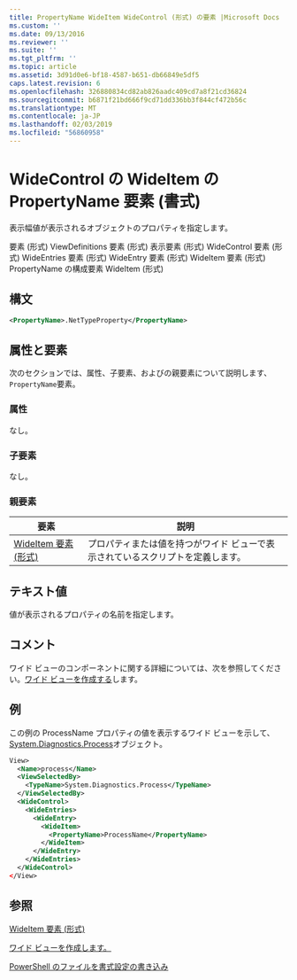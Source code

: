 ```yaml
---
title: PropertyName WideItem WideControl (形式) の要素 |Microsoft Docs
ms.custom: ''
ms.date: 09/13/2016
ms.reviewer: ''
ms.suite: ''
ms.tgt_pltfrm: ''
ms.topic: article
ms.assetid: 3d91d0e6-bf18-4587-b651-db66849e5df5
caps.latest.revision: 6
ms.openlocfilehash: 326880834cd82ab826aadc409cd7a8f21cd36824
ms.sourcegitcommit: b6871f21bd666f9cd71dd336bb3f844cf472b56c
ms.translationtype: MT
ms.contentlocale: ja-JP
ms.lasthandoff: 02/03/2019
ms.locfileid: "56860958"
---
```

# <a name="propertyname-element-for-wideitem-for-widecontrol-format"></a>WideControl の WideItem の PropertyName 要素 (書式)

表示幅値が表示されるオブジェクトのプロパティを指定します。

要素 (形式) ViewDefinitions 要素 (形式) 表示要素 (形式) WideControl 要素 (形式) WideEntries 要素 (形式) WideEntry 要素 (形式) WideItem 要素 (形式) PropertyName の構成要素 WideItem (形式)

## <a name="syntax"></a>構文

```xml
<PropertyName>.NetTypeProperty</PropertyName>
```

## <a name="attributes-and-elements"></a>属性と要素

次のセクションでは、属性、子要素、およびの親要素について説明します、`PropertyName`要素。

### <a name="attributes"></a>属性

なし。

### <a name="child-elements"></a>子要素

なし。

### <a name="parent-elements"></a>親要素

|要素|説明|
|-------------|-----------------|
|[WideItem 要素 (形式)](./wideitem-element-for-widecontrol-format.md)|プロパティまたは値を持つがワイド ビューで表示されているスクリプトを定義します。|

## <a name="text-value"></a>テキスト値

値が表示されるプロパティの名前を指定します。

## <a name="remarks"></a>コメント

ワイド ビューのコンポーネントに関する詳細については、次を参照してください。[ワイド ビューを作成する](./creating-a-wide-view.md)します。

## <a name="example"></a>例

この例の ProcessName プロパティの値を表示するワイド ビューを示して、 [System.Diagnostics.Process](/dotnet/api/System.Diagnostics.Process)オブジェクト。

```xml
View>
  <Name>process</Name>
  <ViewSelectedBy>
    <TypeName>System.Diagnostics.Process</TypeName>
  </ViewSelectedBy>
  <WideControl>
    <WideEntries>
      <WideEntry>
        <WideItem>
          <PropertyName>ProcessName</PropertyName>
        </WideItem>
      </WideEntry>
    </WideEntries>
  </WideControl>
</View>

```

## <a name="see-also"></a>参照

[WideItem 要素 (形式)](./wideitem-element-for-widecontrol-format.md)

[ワイド ビューを作成します。](./creating-a-wide-view.md)

[PowerShell のファイルを書式設定の書き込み](./writing-a-powershell-formatting-file.md)
